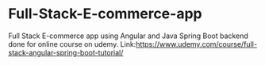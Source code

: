 # Full-Stack-E-commerce-app
Full Stack E-commerce app using Angular and Java Spring Boot backend done for online course on udemy.
Link:https://www.udemy.com/course/full-stack-angular-spring-boot-tutorial/
